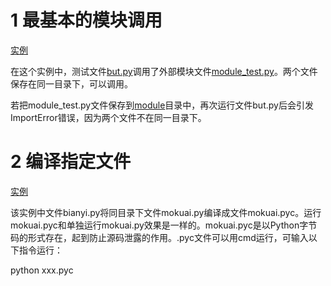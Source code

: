 # 1 最基本的模块调用

[实例](11-2)

在这个实例中，测试文件[but.py](11-2/but.py)调用了外部模块文件[module_test.py](11-2/module_test.py)。两个文件保存在同一目录下，可以调用。

若把module_test.py文件保存到[module](11-2/module)目录中，再次运行文件but.py后会引发ImportError错误，因为两个文件不在同一目录下。

# 2 编译指定文件

[实例](11-3)

该实例中文件bianyi.py将同目录下文件mokuai.py编译成文件mokuai.pyc。运行mokuai.pyc和单独运行mokuai.py效果是一样的。mokuai.pyc是以Python字节码的形式存在，起到防止源码泄露的作用。.pyc文件可以用cmd运行，可输入以下指令运行：

python xxx.pyc
